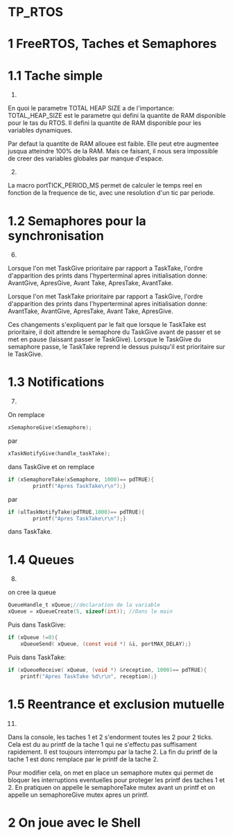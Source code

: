 # TP_RTOS
# 1 FreeRTOS, Taches et Semaphores

# 1.1 Tache simple
1)
En quoi le parametre TOTAL HEAP SIZE a de l'importance: TOTAL_HEAP_SIZE est le parametre qui defini la quantite de RAM disponible pour le tas du RTOS. Il defini la quantite de RAM disponible pour les variables dynamiques.

Par defaut la quantite de RAM allouee est faible. Elle peut etre augmentee jusqua atteindre 100% de la RAM. Mais ce faisant, il nous sera impossible de creer des variables globales par manque d'espace.

2)
La macro portTICK_PERIOD_MS permet de calculer le temps reel en fonction de la frequence de tic, avec une resolution d'un tic par periode.

# 1.2 Semaphores pour la synchronisation
6)
Lorsque l'on met TaskGive prioritaire par rapport a TaskTake, l'ordre d'apparition des prints dans l'hyperterminal apres initialisation donne: 
AvantGive, ApresGive, Avant Take, ApresTake, AvantTake. 

Lorsque l'on met TaskTake prioritaire par rapport a TaskGive, l'ordre d'apparition des prints dans l'hyperterminal apres initialisation donne: 
AvantTake, AvantGive, ApresTake, Avant Take, ApresGive. 

Ces changements s'expliquent par le fait que lorsque le TaskTake est prioritaire, il doit attendre le semaphore du TaskGive avant de passer et se met en pause (laissant passer le TaskGive). Lorsque le TaskGive du semaphore passe, le TaskTake reprend le dessus puisqu'il est prioritaire sur le TaskGive.

# 1.3 Notifications
7)
On remplace 
```C
xSemaphoreGive(xSemaphore);
```
par 
```C
xTaskNotifyGive(handle_taskTake);
```
dans TaskGive et on remplace 
```C
if (xSemaphoreTake(xSemaphore, 1000)== pdTRUE){
		printf("Apres TaskTake\r\n");} 
```
par
```C
if (ulTaskNotifyTake(pdTRUE,1000)== pdTRUE){
		printf("Apres TaskTake\r\n");}
```
dans TaskTake.

# 1.4 Queues
8)
on cree la queue 
```C
QueueHandle_t xQueue;//declaration de la variable
xQueue = xQueueCreate(5, sizeof(int)); //Dans le main
```
Puis dans TaskGive:
```C
if (xQueue !=0){
	xQueueSend( xQueue, (const void *) &i, portMAX_DELAY);}
```
Puis dans TaskTake:
```C
if (xQueueReceive( xQueue, (void *) &reception, 1000)== pdTRUE){
	printf("Apres TaskTake %d\r\n", reception);}
```
# 1.5 Reentrance et exclusion mutuelle
11)
Dans la console, les taches 1 et 2 s'endorment toutes les 2 pour 2 ticks.
Cela est du au printf de la tache 1 qui ne s'effectu pas suffisament rapidement. Il est toujours interrompu par la tache 2. La fin du printf de la tache 1 est donc remplace par le printf de la tache 2.

Pour modifier cela, on met en place un semaphore mutex qui permet de bloquer les interruptions eventuelles pour proteger les printf des taches 1 et 2.
En pratiquen on appelle le semaphoreTake mutex avant un printf et on appelle un semaphoreGive mutex apres un printf.

# 2 On joue avec le Shell



